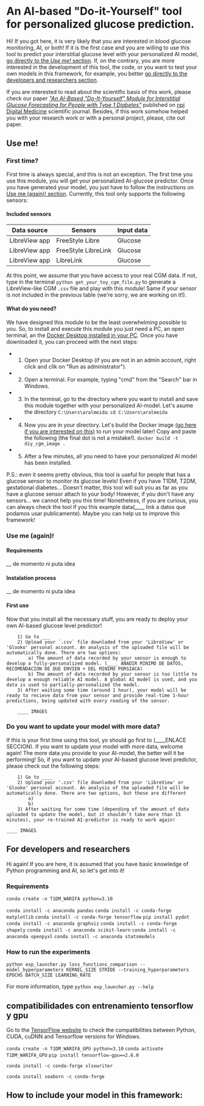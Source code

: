 # An AI-based "Do-it-Yourself" tool for personalized glucose prediction.
Hi! If you got here, it is very likely that you are interested in blood glucose monitoring, AI, or both! If it is the first case and you are willing to use this tool to predict your interstitial glucose level with your personalized AI model, [go directly to the *Use me!* section](#Use-me-!). If, on the contrary, you are more interested in the development of this tool, the code, or you want to test your own models in this framework, for example, you better [go directly to the developers and researchers section](#For-developers-and-researchers). 


If you are interested to read about the scientific basis of this work, please check our paper [*"An AI-Based “Do-It-Yourself” Module for Interstitial Glucose Forecasting for People with Type 1 Diabetes"*](https://ieeexplore.ieee.org/document/9851514) published on [npj Digital Medicine]([https://www.nature.com/npjdigitalmed/]) scientific journal. Besides, if this work somehow helped you with your research work or with a personal project, please, cite out paper.  

## Use me!  
### First time?
First time is always special, and this is not an exception. The first time you use this module, you will get your personalized AI-glucose predictor. Once you have generated your model, you just have to follow the instructions on [Use me (again)! section](#Use-me-(again)!). Currently, this tool only supports the following sensors: 

#### Included sensors
| Data source  | Sensors | Input data | 
| ------------- | ------------- | ------------- |
| LibreView app | FreeStyle Libre | Glucose | 
| LibreView app | FreeStyle LibreLink | Glucose | 
| LibreView app | LibreLink | Glucose | 

At this point, we assume that you have access to your real CGM data. If not, type in the terminal `python get_your_toy_cgm_file.py` to generate a LibreView-like CGM `.csv` file and play with this module! Same if your sensor is not included in the previous table (we're sorry, we are working on it!). 

#### What do you need?
We have designed this module to be the least overwhelming possible to you. So, to install and execute this module you just need a PC, an open terminal, an the [Docker Desktop installed in your PC](https://docs.docker.com/desktop/). Once you have downloaded it, you can proceed with the next steps: 

- 1) Open your Docker Desktop (if you are not in an admin account, right click and clik on "Run as administrator").
- 2) Open a terminal. For example, typing "cmd" from the "Search" bar in Windows.
- 3) In the terminal, go to the directory where you want to install and save this module together with your personalized AI-model. Let's asume the directory `C:\Users\aralmeida`:
     `cd C:\Users\aralmeida`
- 4) Now you are in your directory. Let's build the Docker image [(go here if you are interested on this)](https://docs.docker.com/get-started/) to run your model later! Copy and paste the following (the final dot is not a mistake!). 
     `docker build -t diy_cgm_image . `
- 5) After a few minutes, all you need to have your personalized AI model has been installed. 
  


P.S.: even it seems pretty obvious, this tool is useful for people that has a glucose sensor to monitor its glucose levels! Even if you have T1DM, T2DM, gestational diabetes... Doesn't matter, this tool will suit you as far as you have a glucose sensor attach to your body! However, if you don't have any sensors... we cannot help you this time! Nonetheless, if you are curious, you can always check the tool if you this example data(____ link a datos que podamos usar publicamente). Maybe you can help us to improve this framework!

### Use me (again)!

#### Requirements 
__ de momento ni puta idea
#### Instalation process
__ de momento ni puta idea
#### First use
Now that you install all the necessary stuff, you are ready to deploy your own AI-based glucose level predictor! 
    
        1) Go to ___
        2) Upload your ´.csv´ file downladed from your 'LibreView' or 'Glooko' personal account. An analysis of the uploaded file will be automatically done. There are two options:
            a) The amount of data recorded by your sensor is enough to develop a fully-personalized model. (____ AÑADIR MINIMO DE DATOS, RECOMENDACION DE QUE ENVIEN + DEL MINIMO PORSIACA)
            b) The amount of data recorded by your sensor is too little to develop a enough reliable AI model. A global AI model is used, and you data is used to partially-personalized the model.
        3) After waiting some time (around 1 hour), your model will be ready to recieve data from your sensor and provide real-time 1-hour predictions, being updated with every reading of the sensor. 

        ____ IMAGES
        
### Do you want to update your model with more data?
If this is your first time using this tool, yo should go first to (____ENLACE SECCION). If you want to update your model with more data, welcome again! The more data you provide to your AI-model, the better will it be performing! So, if you want to update your AI-based glucose level predictor, please check out the following steps: 
        
        1) Go to ____
        2) Upload your '.csv' file downladed from your 'LibreView' or 'Glooko' personal account. An analysis of the uploaded file will be automatically done. There are two options, but these are different 
            a) 
            b) 
        3) After waiting for some time (depending of the amount of data uploaded to update the model, but it shouldn't take more than 15 minutes), your re-trained AI-predictor is ready to work again!

    ____ IMAGES


## For developers and researchers
Hi again! If you are here, it is assumed that you have basic knowledge of Python programming and AI, so let's get into it!

### Requirements 

`conda create -n T1DM_WARIFA python=3.10`

`conda install -c anaconda pandas`
`conda install -c conda-forge matplotlib`
`conda install -c conda-forge tensorflow` 
`pip install pydot`
`conda install -c anaconda graphviz`
`conda install -c conda-forge shapely`
`conda install -c anaconda scikit-learn`
`conda install -c anaconda openpyxl`
`conda install -c anaconda statsmodels`


### How to run the experiments 

`python exp_launcher.py loss_functions_comparison --model_hyperparameters KERNEL_SIZE STRIDE --training_hyperparameters EPOCHS BATCH_SIZE LEARNING_RATE`

For more information, type `python exp_launcher.py --help`

## compatibilidades con entrenamiento tensorflow y gpu

Go to the [TensorFlow website](https://www.tensorflow.org/install/source_windows?hl=es-419#gpu) to check the compatibilities between Python, CUDA, cuDNN and Tensorflow versions for Windows.

`conda create -n T1DM_WARIFA_GPU python=3.10`
`conda activate T1DM_WARIFA_GPU`
`pip install tensorflow-gpu==2.6.0`

`conda install -c conda-forge xlsxwriter`

`conda install seaborn -c conda-forge`

## How to include your model in this framework: 
